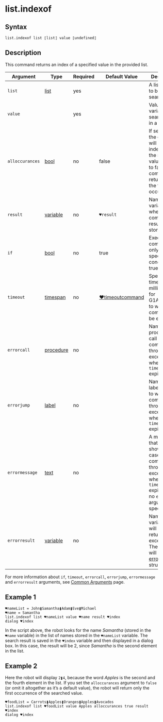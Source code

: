 # list.indexof

## Syntax

```G1ANT
list.indexof list ⟦list⟧ value ⟦undefined⟧
```

## Description

This command returns an index of a specified value in the provided list.

| Argument | Type | Required | Default Value | Description |
| -------- | ---- | -------- | ------------- | ----------- |
|`list`| [list](G1ANT.Language/G1ANT.Language/Structures/ListStructure.md) | yes | | A list variable to be searched |
|`value`|    | yes |  | Value or a variable to be searched for in a list |
|`alloccurances`| [bool](G1ANT.Language/G1ANT.Language/Structures/BooleanStructure.md) | no | false | If set to `true`, the command will return all indexes of the specified value; if set to false, the command will return only the first occurrence |
| `result`       | [variable](G1ANT.Language/G1ANT.Language/Structures/VariableStructure.md) | no       | `♥result`                                                   | Name of a variable where the command's result will be stored |
| `if`           | [bool](G1ANT.Language/G1ANT.Language/Structures/BooleanStructure.md) | no       | true                                                        | Executes the command only if a specified condition is true   |
| `timeout`      | [timespan](G1ANT.Language/G1ANT.Language/Structures/TimeSpanStructure.md) | no       | [♥timeoutcommand](G1ANT.Language/G1ANT.Addon.Core/Variables/TimeoutCommandVariable.md) | Specifies time in milliseconds for G1ANT.Robot to wait for the command to be executed |
| `errorcall`    | [procedure](G1ANT.Language/G1ANT.Language/Structures/ProcedureStructure.md) | no       |                                                             | Name of a procedure to call when the command throws an exception or when a given `timeout` expires |
| `errorjump`    | [label](G1ANT.Language/G1ANT.Language/Structures/LabelStructure.md) | no       |                                                             | Name of the label to jump to when the command throws an exception or when a given `timeout` expires |
| `errormessage` | [text](G1ANT.Language/G1ANT.Language/Structures/TextStructure.md) | no       |                                                             | A message that will be shown in case the command throws an exception or when a given `timeout` expires, and no `errorjump` argument is specified |
| `errorresult`  | [variable](G1ANT.Language/G1ANT.Language/Structures/VariableStructure.md) | no       |                                                             | Name of a variable that will store the returned exception. The variable will be of [error](G1ANT.Language/G1ANT.Language/Structures/ErrorStructure.md) structure  |

For more information about `if`, `timeout`, `errorcall`, `errorjump`, `errormessage` and `errorresult` arguments, see [Common Arguments](G1ANT.Manual/appendices/common-arguments.md) page.

## Example 1

```G1ANT
♥nameList = John❚Samantha❚Adam❚Eve❚Michael
♥name = Samantha
list.indexof list ♥nameList value ♥name result ♥index
dialog ♥index
```

In the script above, the robot looks for the name *Samantha* (stored in the `♥name` variable) in the list of names stored in the `♥nameList` variable. The search result is saved in the `♥index` variable and then displayed in a dialog box. In this case, the result will be 2, since *Samantha* is the second element in the list.

## Example 2

Here the robot will display `2❚4`, because the word *Apples* is the second and the fourth element in the list. If you set the `alloccurances` argument to `false` (or omit it altogether as it’s a default value), the robot will return only the first occurrence of the searched value.

```G1ANT
♥foodList = Carrots❚Apples❚Oranges❚Apples❚Avocados
list.indexof list ♥foodList value Apples alloccurances true result ♥index
dialog ♥index
```


